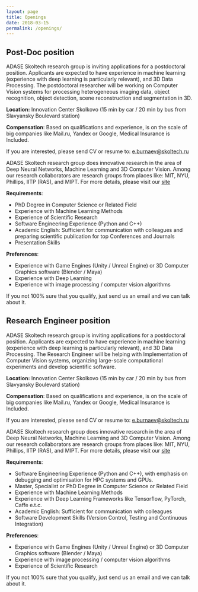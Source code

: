 ```yaml
---
layout: page
title: Openings
date: 2018-03-15
permalink: /openings/
---
```


## Post-Doc position

ADASE Skoltech research group is inviting applications for a postdoctoral position. Applicants are expected to have experience in machine learning (experience with deep learning is particularly relevant), and 3D Data Processing. The postdoctoral researcher will be working on Computer Vision systems for  processing heterogeneous imaging data, object recognition, object detection, scene reconstruction and segmentation in 3D. 

**Location:** Innovation Center Skolkovo (15 min by car / 20 min by bus from Slavyansky Boulevard station)

**Compensation**: Based on qualifications and experience, is on the scale of big companies like Mail.ru, Yandex or Google, Medical Insurance is Included.

If you are interested, please send CV or resume to: [e.burnaev@skoltech.ru](mailto:e.burnaev@skoltech.ru)

ADASE Skoltech research group does innovative research in the area of Deep Neural Networks, Machine Learning and 3D Computer Vision. Among our research collaborators are research groups from places like: MIT, NYU, Phillips, IITP (RAS), and MIPT. 
For more details, please visit our [site](https://adasegroup.github.io/)

**Requirements**:
- PhD Degree in Computer Science or Related Field
- Experience with Machine Learning Methods
- Experience of Scientific Research
- Software Engineering Experience (Python and C++)
- Academic English: Sufficient for communication with colleagues and preparing scientific publication for top Conferences and Journals
- Presentation Skills

**Preferences**:
- Experience with Game Engines (Unity / Unreal Engine) or 3D Computer Graphics software (Blender / Maya)
- Experience with Deep Learning
- Experience with image processing / computer vision algorithms

If you not 100% sure that you qualify, just send us an email and we can talk about it.


## Research Engineer position

ADASE Skoltech research group is inviting applications for a postdoctoral position. Applicants are expected to have experience in machine learning (experience with deep learning is particularly relevant), and 3D Data Processing. The Research Engineer will be helping with Implementation of Computer Vision systems, organizing large-scale computational experiments and develop scientific software.

**Location:** Innovation Center Skolkovo (15 min by car / 20 min by bus from Slavyansky Boulevard station)

**Compensation**: Based on qualifications and experience, is on the scale of big companies like Mail.ru, Yandex or Google, Medical Insurance is Included.

If you are interested, please send CV or resume to: [e.burnaev@skoltech.ru](mailto:e.burnaev@skoltech.ru)

ADASE Skoltech research group does innovative research in the area of Deep Neural Networks, Machine Learning and 3D Computer Vision. Among our research collaborators are research groups from places like: MIT, NYU, Phillips, IITP (RAS), and MIPT. 
For more details, please visit our [site](https://adasegroup.github.io/)

**Requirements**:
- Software Engineering Experience (Python and C++), with emphasis on debugging and optimisation for HPC systems and GPUs.
- Master, Specialist or PhD Degree in Computer Science or Related Field
- Experience with Machine Learning Methods
- Experience with Deep Learning Frameworks like Tensorflow, PyTorch, Caffe e.t.c.
- Academic English: Sufficient for communication with colleagues
- Software Development Skills (Version Control, Testing and Continuous Integration)

**Preferences**:
- Experience with Game Engines (Unity / Unreal Engine) or 3D Computer Graphics software (Blender / Maya)
- Experience with image processing / computer vision algorithms
- Experience of Scientific Research

If you not 100% sure that you qualify, just send us an email and we can talk about it.